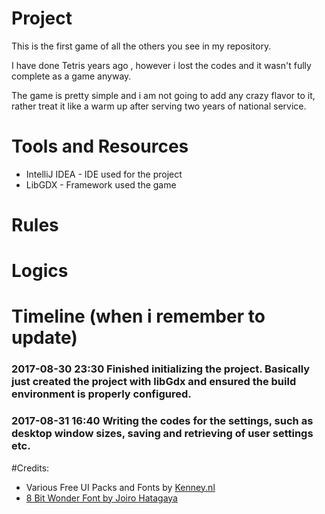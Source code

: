# Project
This is the first game of all the others you see in my repository.

I have done Tetris years ago , however i lost the codes and it wasn't fully complete as a game anyway.

The game is pretty simple and i am not going to add any crazy flavor to it, rather treat it like a warm up after serving two years of national service.

# Tools and Resources

* IntelliJ IDEA - IDE used for the project
* LibGDX - Framework used the game

# Rules


# Logics

# Timeline (when i remember to update)
### 2017-08-30 23:30 Finished initializing the project. Basically just created the project with libGdx and ensured the build environment is properly configured.
### 2017-08-31 16:40 Writing the codes for the settings, such as desktop window sizes, saving and retrieving of user settings etc.

#Credits:
* Various Free UI Packs and Fonts by [Kenney.nl](www.kenney.nl)
* [8 Bit Wonder Font by Joiro Hatagaya](http://www.dafont.com/8bit-wonder.font)